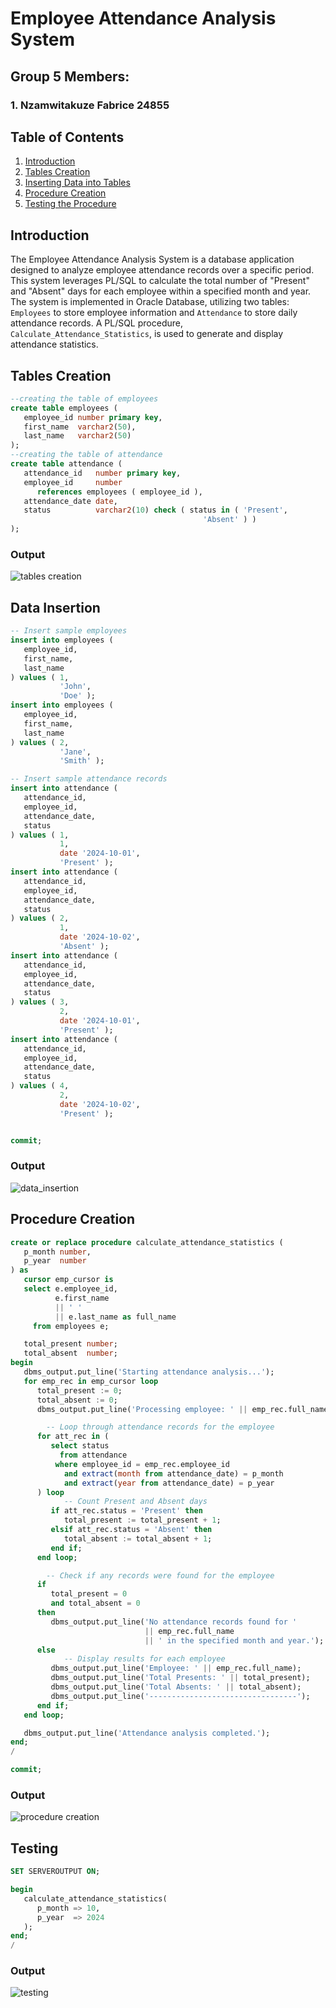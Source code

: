 # Employee Attendance Analysis System
## Group 5 Members:
### 1. Nzamwitakuze Fabrice 24855



## Table of Contents
1. [Introduction](#introduction)
2. [Tables Creation](#tables-creation)
3. [Inserting Data into Tables](#inserting-data-into-tables)
4. [Procedure Creation](#procedure-creation)
5. [Testing the Procedure](#testing-the-procedure)

## Introduction

The Employee Attendance Analysis System is a database application designed to analyze employee attendance records over a specific period. This system leverages PL/SQL to calculate the total number of "Present" and "Absent" days for each employee within a specified month and year. The system is implemented in Oracle Database, utilizing two tables: `Employees` to store employee information and `Attendance` to store daily attendance records. A PL/SQL procedure, `Calculate_Attendance_Statistics`, is used to generate and display attendance statistics.

## Tables Creation

```sql
--creating the table of employees 
create table employees (
   employee_id number primary key,
   first_name  varchar2(50),
   last_name   varchar2(50)
);
--creating the table of attendance
create table attendance (
   attendance_id   number primary key,
   employee_id     number
      references employees ( employee_id ),
   attendance_date date,
   status          varchar2(10) check ( status in ( 'Present',
                                           'Absent' ) )
);
```
### Output

![tables creation](https://github.com/user-attachments/assets/e6da835a-fe8f-4830-a38e-b271358b6ba5)

## Data Insertion
```sql
-- Insert sample employees
insert into employees (
   employee_id,
   first_name,
   last_name
) values ( 1,
           'John',
           'Doe' );
insert into employees (
   employee_id,
   first_name,
   last_name
) values ( 2,
           'Jane',
           'Smith' );

-- Insert sample attendance records
insert into attendance (
   attendance_id,
   employee_id,
   attendance_date,
   status
) values ( 1,
           1,
           date '2024-10-01',
           'Present' );
insert into attendance (
   attendance_id,
   employee_id,
   attendance_date,
   status
) values ( 2,
           1,
           date '2024-10-02',
           'Absent' );
insert into attendance (
   attendance_id,
   employee_id,
   attendance_date,
   status
) values ( 3,
           2,
           date '2024-10-01',
           'Present' );
insert into attendance (
   attendance_id,
   employee_id,
   attendance_date,
   status
) values ( 4,
           2,
           date '2024-10-02',
           'Present' );


commit;
```
### Output

![data_insertion](https://github.com/user-attachments/assets/6207264b-ed7a-46ec-98a9-7f16e24cb091)

## Procedure Creation
```sql
create or replace procedure calculate_attendance_statistics (
   p_month number,
   p_year  number
) as
   cursor emp_cursor is
   select e.employee_id,
          e.first_name
          || ' '
          || e.last_name as full_name
     from employees e;

   total_present number;
   total_absent  number;
begin
   dbms_output.put_line('Starting attendance analysis...');
   for emp_rec in emp_cursor loop
      total_present := 0;
      total_absent := 0;
      dbms_output.put_line('Processing employee: ' || emp_rec.full_name);

        -- Loop through attendance records for the employee
      for att_rec in (
         select status
           from attendance
          where employee_id = emp_rec.employee_id
            and extract(month from attendance_date) = p_month
            and extract(year from attendance_date) = p_year
      ) loop
            -- Count Present and Absent days
         if att_rec.status = 'Present' then
            total_present := total_present + 1;
         elsif att_rec.status = 'Absent' then
            total_absent := total_absent + 1;
         end if;
      end loop;

        -- Check if any records were found for the employee
      if
         total_present = 0
         and total_absent = 0
      then
         dbms_output.put_line('No attendance records found for '
                              || emp_rec.full_name
                              || ' in the specified month and year.');
      else
            -- Display results for each employee
         dbms_output.put_line('Employee: ' || emp_rec.full_name);
         dbms_output.put_line('Total Presents: ' || total_present);
         dbms_output.put_line('Total Absents: ' || total_absent);
         dbms_output.put_line('---------------------------------');
      end if;
   end loop;

   dbms_output.put_line('Attendance analysis completed.');
end;
/

commit;
```
### Output

![procedure creation](https://github.com/user-attachments/assets/b310fc3b-6358-4412-8513-4a94c9f306f9)


## Testing
```sql
SET SERVEROUTPUT ON;

begin
   calculate_attendance_statistics(
      p_month => 10,
      p_year  => 2024
   );
end;
/
```

### Output

![testing](https://github.com/user-attachments/assets/d80691e9-b3b2-4f09-9472-2eeff3ffbb66)

